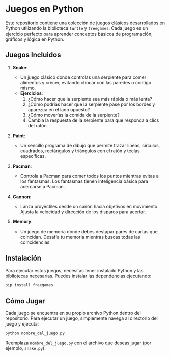 # Juegos en Python

Este repositorio contiene una colección de juegos clásicos desarrollados en Python utilizando la biblioteca `turtle` y `freegames`. Cada juego es un ejercicio perfecto para aprender conceptos básicos de programación, gráficos y lógica en Python.

## Juegos Incluidos

1. **Snake**:
   - Un juego clásico donde controlas una serpiente para comer alimentos y crecer, evitando chocar con las paredes o contigo mismo.
   - **Ejercicios**:
     1. ¿Cómo hacer que la serpiente sea más rápida o más lenta?
     2. ¿Cómo podrías hacer que la serpiente pase por los bordes y aparezca en el lado opuesto?
     3. ¿Cómo moverías la comida de la serpiente?
     4. Cambia la respuesta de la serpiente para que responda a clics del ratón.

2. **Paint**:
   - Un sencillo programa de dibujo que permite trazar líneas, círculos, cuadrados, rectángulos y triángulos con el ratón y teclas específicas.

3. **Pacman**:
   - Controla a Pacman para comer todos los puntos mientras evitas a los fantasmas. Los fantasmas tienen inteligencia básica para acercarse a Pacman.

4. **Cannon**:
   - Lanza proyectiles desde un cañón hacia objetivos en movimiento. Ajusta la velocidad y dirección de los disparos para acertar.

5. **Memory**:
   - Un juego de memoria donde debes destapar pares de cartas que coincidan. Desafía tu memoria mientras buscas todas las coincidencias.

## Instalación

Para ejecutar estos juegos, necesitas tener instalado Python y las bibliotecas necesarias. Puedes instalar las dependencias ejecutando:

```bash
pip install freegames
```

## Cómo Jugar

Cada juego se encuentra en su propio archivo Python dentro del repositorio. Para ejecutar un juego, simplemente navega al directorio del juego y ejecuta:

```bash
python nombre_del_juego.py
```

Reemplaza `nombre_del_juego.py` con el archivo que deseas jugar (por ejemplo, `snake.py`).
